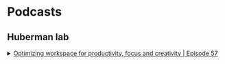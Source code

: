 # Podcasts

## Huberman lab

<details>

<summary><a href="https://open.spotify.com/episode/4iv5HsKqxWQ0P3gkxQOtE4?si=54069062c165481f">Optimizing workspace for productivity, focus and creativity | Episode 57</a></summary>

Three phases of the day

1st phase. 8 to 9 hours from waking up. Bright lights (overhead and in front)

</details>
